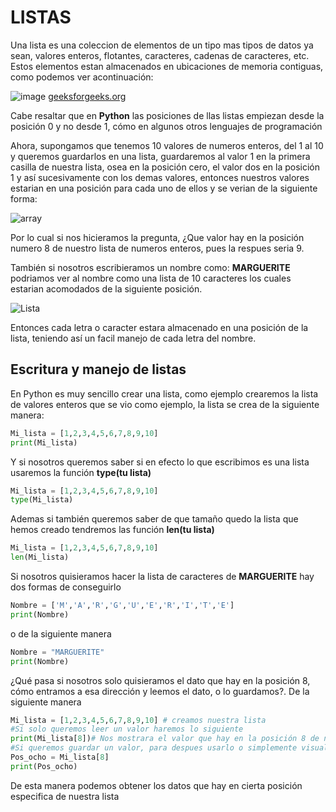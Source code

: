 # LISTAS
Una lista es una coleccion de elementos de un tipo mas tipos de datos ya sean, valores enteros, flotantes, caracteres, cadenas de caracteres, etc. Estos elementos estan
almacenados en ubicaciones de memoria contiguas, como podemos ver acontinuación:

![image](https://user-images.githubusercontent.com/98423341/151888052-0e2d448b-5a9f-4713-8139-01cbf46001f6.png)
[geeksforgeeks.org](https://www.geeksforgeeks.org/python-arrays/)

Cabe resaltar que en **Python** las posiciones de llas listas empiezan desde la posición 0 y no desde 1, cómo en algunos otros lenguajes de programación

Ahora, supongamos que tenemos 10 valores de numeros enteros, del 1 al 10 y queremos guardarlos en una lista, guardaremos al valor 1 en la primera casilla de nuestra lista,
osea en la posición cero, el valor dos en la posición 1 y así sucesivamente con  los demas valores, entonces nuestros valores estarian en una posición
para cada uno de ellos y se verian de la siguiente forma:

![array](https://user-images.githubusercontent.com/98423341/151889059-e097ad95-0fdf-4076-8ebf-1992444bf892.png)

Por lo cual si nos hicieramos la pregunta, ¿Que valor hay en la posición numero 8 de nuestro lista de numeros enteros, pues la respues seria 9.

También si nosotros escribieramos un nombre como: **MARGUERITE** podriamos ver al nombre como una lista de 10 caracteres los cuales estarian acomodados de la siguiente posición.

![Lista](https://user-images.githubusercontent.com/98423341/151891768-e0f5643b-a131-4a4d-abe7-18c3f252a368.png)

Entonces cada letra o caracter estara almacenado en una posición de la lista, teniendo así un facil manejo de cada letra del nombre.

## Escritura y manejo de listas 

En Python es muy sencillo crear una lista, como ejemplo crearemos la lista de valores enteros que se vio como ejemplo, la lista se crea de la siguiente manera:

```python
Mi_lista = [1,2,3,4,5,6,7,8,9,10]
print(Mi_lista)
```
Y si nosotros queremos saber si en efecto lo que escribimos es una lista usaremos la función **type(tu lista)**
```python
Mi_lista = [1,2,3,4,5,6,7,8,9,10]
type(Mi_lista)
```
Ademas si también queremos saber de que tamaño quedo la lista que hemos creado tendremos las función **len(tu lista)**
```python
Mi_lista = [1,2,3,4,5,6,7,8,9,10]
len(Mi_lista)
```
Si nosotros quisieramos hacer la lista de caracteres de **MARGUERITE** hay dos formas de conseguirlo
```python
Nombre = ['M','A','R','G','U','E','R','I','T','E']
print(Nombre)
``` 
o de la siguiente manera

```python
Nombre = "MARGUERITE"
print(Nombre)
``` 
¿Qué pasa si nosotros solo quisieramos el dato que hay en la posición 8, cómo entramos a esa dirección y leemos el dato, o lo guardamos?. De la siguiente manera

```python
Mi_lista = [1,2,3,4,5,6,7,8,9,10] # creamos nuestra lista
#Si solo queremos leer un valor haremos lo siguiente
print(Mi_lista[8])# Nos mostrara el valor que hay en la posición 8 de nuestra lista
#Si queremos guardar un valor, para despues usarlo o simplemente visualisarlo
Pos_ocho = Mi_lista[8]
print(Pos_ocho)
``` 
De esta manera podemos obtener los datos que hay en cierta posición especifica de nuestra lista
